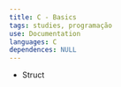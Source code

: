 ```yaml
---
title: C - Basics
tags: studies, programação
use: Documentation
languages: C
dependences: NULL
---
```


- Struct

